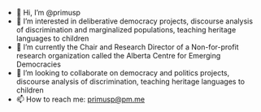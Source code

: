 - 👋 Hi, I’m @primusp
- 👀 I’m interested in deliberative democracy projects, discourse analysis of discrimination and marginalized populations, teaching heritage languages to children
- 🌱 I’m currently the Chair and Research Director of a Non-for-profit research organization called the Alberta Centre for Emerging Democracies
- 💞️ I’m looking to collaborate on democracy and politics projects, discourse analysis of discrimination, teaching heritage languages to children
- 📫 How to reach me: primusp@pm.me

<!---
primusp/primusp is a ✨ special ✨ repository because its `README.md` (this file) appears on your GitHub profile.
You can click the Preview link to take a look at your changes.
--->
